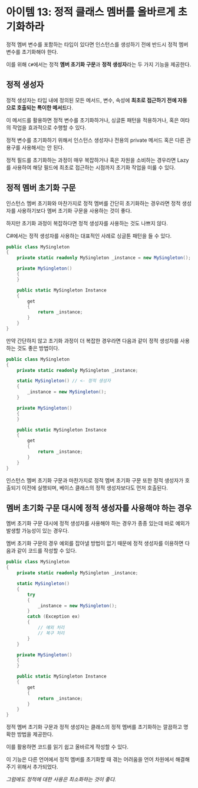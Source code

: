 # 아이템 13: 정적 클래스 멤버를 올바르게 초기화하라

정적 멤버 변수를 포함하는 타입이 있다면 인스턴스를 생성하기 전에 반드시 정적 멤버 변수를 초기화해야 한다.

이를 위해 `C#`에서는 정적 **멤버 초기화 구문**과 **정적 생성자**라는 두 가지 기능을 제공한다.

## 정적 생성자

정적 생성자는 타입 내에 정의된 모든 메서드, 변수, 속성에 **최초로 접근하기 전에 자동으로 호출되는 특이한 메서드**다.

이 메서드를 활용하면 정적 변수를 초기화하거나, 싱글톤 패턴을 적용하거나, 혹은 여타의 작업을 효과적으로 수행할 수 있다.

정적 변수를 초기화하기 위해서 인스턴스 생성자나 전용의 private 메서드 혹은 다른 관용구를 사용해서는 안 된다.

정적 필드를 초기화하는 과정이 매우 복잡하거나 혹은 자원을 소비하는 경우라면 Lazy<T>를 사용하여 해당 필드에 최초로 접근하는 시점까지 초기화 작업을 미룰 수 있다.

## 정적 멤버 초기화 구문

인스턴스 멤버 초기화와 마찬가지로 정적 멤버를 간단히 초기화하는 경우라면 정적 생성자를 사용하기보다 멤버 초기화 구문을 사용하는 것이 좋다.

하지만 초기화 과정이 복잡하다면 정적 생성자를 사용하는 것도 나쁘지 않다.

C#에서는 정적 생성자를 사용하는 대표적인 사례로 싱글톤 패턴을 들 수 있다.

```cs
public class MySingleton
{
    private static readonly MySingleton _instance = new MySingleton(); // <- 정적 멤버 초기화 구문

    private MySingleton()
    {
    }

    public static MySingleton Instance
    {
        get
        {
            return _instance;
        }
    }
}
```

만약 간단하지 않고 초기화 과정이 더 복잡한 경우라면 다음과 같이 정적 생성자를 사용하는 것도 좋은 방법이다.

```cs
public class MySingleton
{
    private static readonly MySingleton _instance;

    static MySingleton() // <- 정적 생성자
    {
        _instance = new MySingleton();
    }

    private MySingleton()
    {
    }

    public static MySingleton Instance
    {
        get
        {
            return _instance;
        }
    }
}
```

인스턴스 멤버 초기화 구문과 마찬가지로 정적 멤버 초기화 구문 또한 정적 생성자가 호출되기 이전에 실행되며, 베이스 클래스의 정적 생성자보다도 먼저 호출된다.

## 멤버 초기화 구문 대시에 정적 생성자를 사용해야 하는 경우

멤버 초기화 구문 대시에 정적 생성자를 사용해야 하는 경우가 종종 있는데 바로 예외가 발생할 가능성이 있는 경우다.

멤버 초기화 구문의 경우 예외를 잡아낼 방법이 없기 때문에 정적 생성자를 이용하면 다음과 같이 코드를 작성할 수 있다.

```cs
public class MySingleton
{
    private static readonly MySingleton _instance;

    static MySingleton()
    {
        try
        {
            _instance = new MySingleton();
        }
        catch (Exception ex)
        {
            // 예외 처리
            // 복구 처리
        }
    }

    private MySingleton()
    {
    }

    public static MySingleton Instance
    {
        get
        {
            return _instance;
        }
    }
}
```

정적 멤버 초기화 구문과 정적 생성자는 클래스의 정적 멤버를 초기화하는 깔끔하고 명확한 방법을 제공한다.

이를 활용하면 코드를 읽기 쉽고 올바르게 작성할 수 있다.

이 기능은 다른 언어에서 정적 멤버를 초기화할 때 겪는 어려움을 언어 차원에서 해결해주기 위해서 추가되었다.

*그럼에도 정적에 대한 사용은 최소화하는 것이 좋다.*
